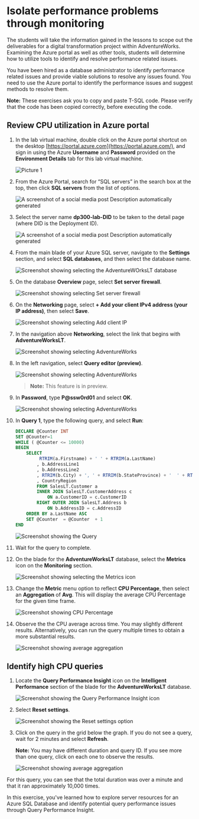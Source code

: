 
# Isolate performance problems through monitoring

The students will take the information gained in the lessons to scope out the deliverables for a digital transformation project within AdventureWorks. Examining the Azure portal as well as other tools, students will determine how to utilize tools to identify and resolve performance related issues.

You have been hired as a database administrator to identify performance related issues and provide viable solutions to resolve any issues found. You need to use the Azure portal to identify the performance issues and suggest methods to resolve them.

**Note:** These exercises ask you to copy and paste T-SQL code. Please verify that the code has been copied correctly, before executing the code.

## Review CPU utilization in Azure portal

1. In the lab virtual machine, double click on the Azure portal shortcut on the desktop [https://portal.azure.com](https://portal.azure.com/), and sign in using the Azure **Username** and **Password** provided on the **Environment Details** tab for this lab virtual machine.


    ![Picture 1](../images/dp-300-L1-001.png)
  

1. From the Azure Portal, search for “SQL servers” in the search box at the top, then click **SQL servers** from the list of options.

    ![A screenshot of a social media post Description automatically generated](../images/dp-300-lab-06-img2.png)

1. Select the server name **dp300-lab-DID** to be taken to the detail page (where DID is the Deployment ID).

    ![A screenshot of a social media post Description automatically generated](../images/dp-300-lab-06-img3.png)

1. From the main blade of your Azure SQL server, navigate to the **Settings** section, and select **SQL databases**, and then select the database name.

    ![Screenshot showing selecting the AdventureWOrksLT database](../images/dp-300-lab-06-img4.png)

1. On the database **Overview** page, select **Set server firewall**.

    ![Screenshot showing selecting Set server firewall](../images/dp-300-lab-06-img5.png)

1. On the **Networking** page, select **+ Add your client IPv4 address (your IP address)**, then select **Save**.

    ![Screenshot showing selecting Add client IP](../images/dp-300-lab-06-img6.png)

1. In the navigation above **Networking**, select the link that begins with **AdventureWorksLT**.

    ![Screenshot showing selecting AdventureWorks](../images/dp-300-lab-06-img7.png)

1. In the left navigation, select **Query editor (preview)**.

    ![Screenshot showing selecting AdventureWorks](../images/dp-300-lab-06-img8.png)

    > **Note:** This feature is in preview.

1. In **Password**, type **P@ssw0rd01** and select **OK**.

     ![Screenshot showing selecting AdventureWorks](../images/dp-300-lab-06-img9.png)

1. In **Query 1**, type the following query, and select **Run**:

    ```sql
    DECLARE @Counter INT 
    SET @Counter=1
    WHILE ( @Counter <= 10000)
    BEGIN
        SELECT 
             RTRIM(a.Firstname) + ' ' + RTRIM(a.LastName)
            , b.AddressLine1
            , b.AddressLine2
            , RTRIM(b.City) + ', ' + RTRIM(b.StateProvince) + '  ' + RTRIM(b.PostalCode)
            , CountryRegion
            FROM SalesLT.Customer a
            INNER JOIN SalesLT.CustomerAddress c 
                ON a.CustomerID = c.CustomerID
            RIGHT OUTER JOIN SalesLT.Address b
                ON b.AddressID = c.AddressID
        ORDER BY a.LastName ASC
        SET @Counter  = @Counter  + 1
    END
    ```

    ![Screenshot showing the Query](../images/dp-300-lab-06-img10.png)

1. Wait for the query to complete.

1. On the blade for the **AdventureWorksLT** database, select the **Metrics** icon on the **Monitoring** section.

    ![Screenshot showing selecting the Metrics icon](../images/dp-300-lab-06-img11.png)

1. Change the **Metric** menu option to reflect **CPU Percentage**, then select an **Aggregation** of **Avg**. This will display the average CPU Percentage for the given time frame.

    ![Screenshot showing CPU Percentage](../images/dp-300-lab-06-img12.png)

1. Observe the the CPU average across time. You may slightly different results. Alternatively, you can run the query multiple times to obtain a more substantial results.

    ![Screenshot showing average aggregation](../images/dp-300-lab-06-img13.png)

## Identify high CPU queries

1. Locate the **Query Performance Insight** icon on the **Intelligent Performance** section of the blade for the **AdventureWorksLT** database.

    ![Screenshot showing the Query Performance Insight icon](../images/dp-300-lab-06-img14.png)

1. Select **Reset settings**.

    ![Screenshot showing the Reset settings option](../images/dp-300-lab-06-img15.png)

1. Click on the query in the grid below the graph. If you do not see a query, wait for 2 minutes and select **Refresh**.

    **Note:** You may have different duration and query ID. If you see more than one query, click on each one to observe the results.

    ![Screenshot showing average aggregation](../images/dp-300-lab06-img16.png)

For this query, you can see that the total duration was over a minute and that it ran approximately 10,000 times.

In this exercise, you've learned how to explore server resources for an Azure SQL Database and identify potential query performance issues through Query Performance Insight.

